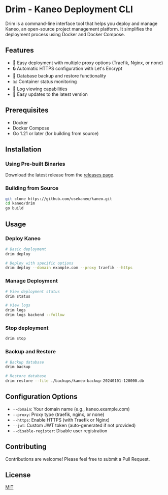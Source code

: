 # Drim - Kaneo Deployment CLI

Drim is a command-line interface tool that helps you deploy and manage Kaneo, an open-source project management platform. It simplifies the deployment process using Docker and Docker Compose.

## Features

- 🚀 Easy deployment with multiple proxy options (Traefik, Nginx, or none)
- 🔒 Automatic HTTPS configuration with Let's Encrypt
- 💾 Database backup and restore functionality
- 📊 Container status monitoring
- 📝 Log viewing capabilities
- 🔄 Easy updates to the latest version

## Prerequisites

- Docker
- Docker Compose
- Go 1.21 or later (for building from source)

## Installation

### Using Pre-built Binaries

Download the latest release from the [releases page](https://github.com/usekaneo/kaneo/releases).

### Building from Source

```bash
git clone https://github.com/usekaneo/kaneo.git
cd kaneo/drim
go build
```


## Usage

### Deploy Kaneo

```bash
# Basic deployment
drim deploy
```

```bash
# Deploy with specific options
drim deploy --domain example.com --proxy traefik --https
```

### Manage Deployment
```bash
# View deployment status
drim status
```

```bash
# View logs
drim logs
drim logs backend --follow
```

### Stop deployment

```bash
drim stop
```

### Backup and Restore

```bash
# Backup database
drim backup

# Restore database
drim restore --file ./backups/kaneo-backup-20240101-120000.db
```


## Configuration Options

- `--domain`: Your domain name (e.g., kaneo.example.com)
- `--proxy`: Proxy type (traefik, nginx, or none)
- `--https`: Enable HTTPS (with Traefik or Nginx)
- `--jwt`: Custom JWT token (auto-generated if not provided)
- `--disable-register`: Disable user registration

## Contributing

Contributions are welcome! Please feel free to submit a Pull Request.

## License

[MIT](LICENSE)

